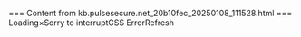 === Content from kb.pulsesecure.net_20b10fec_20250108_111528.html ===
Loading×Sorry to interruptCSS ErrorRefresh
